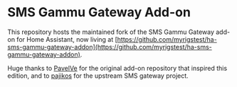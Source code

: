 # SMS Gammu Gateway Add-on

This repository hosts the maintained fork of the SMS Gammu Gateway add-on for Home Assistant, now living at [https://github.com/myrigstest/ha-sms-gammu-gateway-addon](https://github.com/myrigstest/ha-sms-gammu-gateway-addon).

Huge thanks to [PavelVe](https://github.com/PavelVe) for the original add-on repository that inspired this edition, and to [pajikos](https://github.com/pajikos) for the upstream SMS gateway project.
